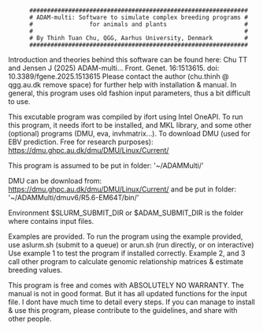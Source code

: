 
          ##############################################################
          # ADAM-multi: Software to simulate complex breeding programs #
          #                for animals and plants                      #
          #                                                            #
          # By Thinh Tuan Chu, QGG, Aarhus University, Denmark         #
          ##############################################################

Introduction and theories behind this software can be found here:
Chu TT and Jensen J (2025) ADAM-multi... Front. Genet. 16:1513615. doi: 10.3389/fgene.2025.1513615
Please contact the author (chu.thinh @ qgg.au.dk remove space) for further help with installation 
& manual. In general, this program uses old fashion input parameters, thus a bit difficult to use.

This excutable program was compiled by ifort using Intel OneAPI. To run this program, it needs
ifort to be installed, and MKL library, and some other (optional) programs (DMU, eva, invhmatrix...).
To download DMU (used for EBV prediction. Free for research purposes): 
https://dmu.ghpc.au.dk/dmu/DMU/Linux/Current/ 

This program is assumed to be put in folder: 
'~/ADAMMulti/'

DMU can be download from:
https://dmu.ghpc.au.dk/dmu/DMU/Linux/Current/
and be put in folder: 
'~/ADAMMulti/dmuv6/R5.6-EM64T/bin/'

Environment $SLURM_SUBMIT_DIR or $ADAM_SUBMIT_DIR is the folder where contains input files.

Examples are provided. To run the program using the example provided, 
use aslurm.sh (submit to a queue) or arun.sh (run directly, or on interactive)
Use example 1 to test the program if installed correctly.
Example 2, and 3 call other program to calculate genomic relationship matrices & estimate breeding values.


This program is free and comes with ABSOLUTELY NO WARRANTY. The manual is not in good format. But it has
all updated functions for the input file. 
I dont have much time to detail every steps. If you can manage to install & use this program, please contribute to the guidelines, and share with other people. 
